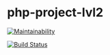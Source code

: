 # php-project-lvl2
[![Maintainability](https://api.codeclimate.com/v1/badges/31d43bd937da4cd5699a/maintainability)](https://codeclimate.com/github/Konstantin-GIT/php-project-lvl2/maintainability)

[![Build Status](https://travis-ci.com/Konstantin-GIT/php-project-lvl2.svg?branch=master)](https://travis-ci.com/Konstantin-GIT/php-project-lvl2)
